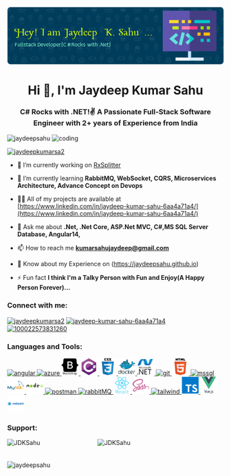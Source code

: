 ![logo](https://github.com/JaydeepSahu/JaydeepSahu/blob/main/github-header-image%20(1).png)
<h1 align="center">Hi 👋, I'm Jaydeep Kumar Sahu</h1>
<h3 align="center"> C# Rocks with .NET!✌️ A Passionate Full-Stack Software Engineer with 2+ years of Experience from India</h3>

<img src="https://www.wingstechsolutions.com/wp-content/uploads/2022/03/full-stack-development.gif" align="right" width="400" alt="coding" />

<p align="left"> <img src="https://komarev.com/ghpvc/?username=jaydeepsahu&label=Profile%20views&color=0e75b6&style=flat" alt="jaydeepsahu" /> </p>

<p align="left"> <a href="https://twitter.com/jaydeepkumarsa2" target="blank"><img src="https://img.shields.io/twitter/follow/jaydeepkumarsa2?logo=twitter&style=for-the-badge" alt="jaydeepkumarsa2" /></a> </p>

- 🔭 I’m currently working on [RxSplitter](http://rxsplitterapp.live1.dev.radixweb.net/)

- 🌱 I’m currently learning **RabbitMQ, WebSocket, CQRS, Microservices Architecture, Advance Concept on Devops**

- 👨‍💻 All of my projects are available at [https://www.linkedin.com/in/jaydeep-kumar-sahu-6aa4a71a4/](https://www.linkedin.com/in/jaydeep-kumar-sahu-6aa4a71a4/)

- 💬 Ask me about **.Net, .Net Core, ASP.Net MVC, C#,MS SQL Server Database, Angular14,**

- 📫 How to reach me **kumarsahujaydeep@gmail.com**

- 📄 Know about my Experience on (https://jaydeepsahu.github.io)

- ⚡ Fun fact **I think I'm a Talky Person with Fun and Enjoy(A Happy Person Forever)...**

<h3 align="left">Connect with me:</h3>
<p align="left">
<a href="https://twitter.com/jaydeepkumarsa2" target="blank"><img align="center" src="https://raw.githubusercontent.com/rahuldkjain/github-profile-readme-generator/master/src/images/icons/Social/twitter.svg" alt="jaydeepkumarsa2" height="30" width="40" /></a>
<a href="https://linkedin.com/in/jaydeep-kumar-sahu-6aa4a71a4" target="blank"><img align="center" src="https://raw.githubusercontent.com/rahuldkjain/github-profile-readme-generator/master/src/images/icons/Social/linked-in-alt.svg" alt="jaydeep-kumar-sahu-6aa4a71a4" height="30" width="40" /></a>
<a href="https://fb.com/100022573831260" target="blank"><img align="center" src="https://raw.githubusercontent.com/rahuldkjain/github-profile-readme-generator/master/src/images/icons/Social/facebook.svg" alt="100022573831260" height="30" width="40" /></a>
</p>

<h3 align="left">Languages and Tools:</h3>
<p align="left"> <a href="https://angular.io" target="_blank" rel="noreferrer"> <img src="https://angular.io/assets/images/logos/angular/angular.svg" alt="angular" width="40" height="40"/> </a> <a href="https://azure.microsoft.com/en-in/" target="_blank" rel="noreferrer"> <img src="https://www.vectorlogo.zone/logos/microsoft_azure/microsoft_azure-icon.svg" alt="azure" width="40" height="40"/> </a> <a href="https://getbootstrap.com" target="_blank" rel="noreferrer"> <img src="https://raw.githubusercontent.com/devicons/devicon/master/icons/bootstrap/bootstrap-plain-wordmark.svg" alt="bootstrap" width="40" height="40"/> </a> <a href="https://www.w3schools.com/cs/" target="_blank" rel="noreferrer"> <img src="https://raw.githubusercontent.com/devicons/devicon/master/icons/csharp/csharp-original.svg" alt="csharp" width="40" height="40"/> </a> <a href="https://www.w3schools.com/css/" target="_blank" rel="noreferrer"> <img src="https://raw.githubusercontent.com/devicons/devicon/master/icons/css3/css3-original-wordmark.svg" alt="css3" width="40" height="40"/> </a> <a href="https://www.docker.com/" target="_blank" rel="noreferrer"> <img src="https://raw.githubusercontent.com/devicons/devicon/master/icons/docker/docker-original-wordmark.svg" alt="docker" width="40" height="40"/> </a> <a href="https://dotnet.microsoft.com/" target="_blank" rel="noreferrer"> <img src="https://raw.githubusercontent.com/devicons/devicon/master/icons/dot-net/dot-net-original-wordmark.svg" alt="dotnet" width="40" height="40"/> </a> <a href="https://git-scm.com/" target="_blank" rel="noreferrer"> <img src="https://www.vectorlogo.zone/logos/git-scm/git-scm-icon.svg" alt="git" width="40" height="40"/> </a> <a href="https://www.w3.org/html/" target="_blank" rel="noreferrer"> <img src="https://raw.githubusercontent.com/devicons/devicon/master/icons/html5/html5-original-wordmark.svg" alt="html5" width="40" height="40"/> </a> <a href="https://www.microsoft.com/en-us/sql-server" target="_blank" rel="noreferrer"> <img src="https://www.svgrepo.com/show/303229/microsoft-sql-server-logo.svg" alt="mssql" width="40" height="40"/> </a> <a href="https://www.mysql.com/" target="_blank" rel="noreferrer"> <img src="https://raw.githubusercontent.com/devicons/devicon/master/icons/mysql/mysql-original-wordmark.svg" alt="mysql" width="40" height="40"/> </a> <a href="https://nodejs.org" target="_blank" rel="noreferrer"> <img src="https://raw.githubusercontent.com/devicons/devicon/master/icons/nodejs/nodejs-original-wordmark.svg" alt="nodejs" width="40" height="40"/> </a> <a href="https://postman.com" target="_blank" rel="noreferrer"> <img src="https://www.vectorlogo.zone/logos/getpostman/getpostman-icon.svg" alt="postman" width="40" height="40"/> </a> <a href="https://www.rabbitmq.com" target="_blank" rel="noreferrer"> <img src="https://www.vectorlogo.zone/logos/rabbitmq/rabbitmq-icon.svg" alt="rabbitMQ" width="40" height="40"/> </a> <a href="https://reactjs.org/" target="_blank" rel="noreferrer"> <img src="https://raw.githubusercontent.com/devicons/devicon/master/icons/react/react-original-wordmark.svg" alt="react" width="40" height="40"/> </a> <a href="https://sass-lang.com" target="_blank" rel="noreferrer"> <img src="https://raw.githubusercontent.com/devicons/devicon/master/icons/sass/sass-original.svg" alt="sass" width="40" height="40"/> </a> <a href="https://tailwindcss.com/" target="_blank" rel="noreferrer"> <img src="https://www.vectorlogo.zone/logos/tailwindcss/tailwindcss-icon.svg" alt="tailwind" width="40" height="40"/> </a> <a href="https://www.typescriptlang.org/" target="_blank" rel="noreferrer"> <img src="https://raw.githubusercontent.com/devicons/devicon/master/icons/typescript/typescript-original.svg" alt="typescript" width="40" height="40"/> </a> <a href="https://vuejs.org/" target="_blank" rel="noreferrer"> <img src="https://raw.githubusercontent.com/devicons/devicon/master/icons/vuejs/vuejs-original-wordmark.svg" alt="vuejs" width="40" height="40"/> </a> <a href="https://webpack.js.org" target="_blank" rel="noreferrer"> <img src="https://raw.githubusercontent.com/devicons/devicon/d00d0969292a6569d45b06d3f350f463a0107b0d/icons/webpack/webpack-original-wordmark.svg" alt="webpack" width="40" height="40"/> </a> </p>

<h3 align="left">Support:</h3>
<p><a href="https://www.buymeacoffee.com/JDKSahu"> <img align="left" src="https://cdn.buymeacoffee.com/buttons/v2/default-yellow.png" height="50" width="210" alt="JDKSahu" /></a><a href="https://ko-fi.com/JDKSahu"> <img align="left" src="https://cdn.ko-fi.com/cdn/kofi3.png?v=3" height="50" width="210" alt="JDKSahu" /></a></p><br><br>

<p><img align="center" src="https://github-readme-stats.vercel.app/api/top-langs?username=jaydeepsahu&show_icons=true&locale=en&layout=compact" alt="jaydeepsahu" /></p>
